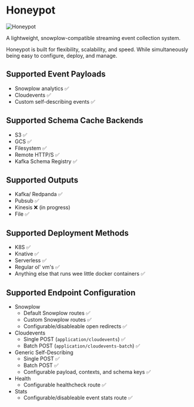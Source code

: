 
# Honeypot

![Honeypot](src/honeypot.png)

A lightweight, snowplow-compatible streaming event collection system.

Honeypot is built for flexibility, scalability, and speed. While simultaneously being easy to configure, deploy, and manage.



## Supported Event Payloads

- Snowplow analytics ✅
- Cloudevents ✅
- Custom self-describing events ✅


## Supported Schema Cache Backends

- S3 ✅
- GCS ✅
- Filesystem ✅
- Remote HTTP/S ✅
- Kafka Schema Registry ✅


## Supported Outputs

- Kafka/ Redpanda ✅
- Pubsub ✅
- Kinesis ❌ (in progress)
- File ✅


## Supported Deployment Methods

- K8S ✅
- Knative ✅
- Serverless ✅
- Regular ol' vm's ✅
- Anything else that runs wee little docker containers ✅


## Supported Endpoint Configuration

- Snowplow
    - Default Snowplow routes ✅
    - Custom Snowplow routes ✅
    - Configurable/disableable open redirects ✅
- Cloudevents
    - Single POST (`application/cloudevents`) ✅
    - Batch POST (`application/cloudevents-batch`) ✅
- Generic Self-Describing
    - Single POST ✅
    - Batch POST ✅
    - Configurable payload, contexts, and schema keys ✅
- Health
    - Configurable healthcheck route ✅
- Stats
    - Configurable/disableable event stats route ✅
